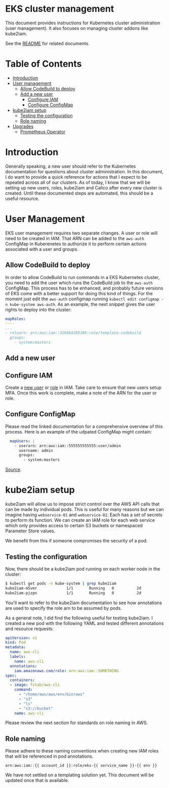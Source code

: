 # EKS cluster management

This document provides instructions for Kubernetes cluster administration (user management). It also focuses on managing cluster addons like kube2iam.

See the [README](/README.md) for related documents.

# Table of Contents

- [Introduction](#toc-introduction)
- [User management](#toc-user-management)
  - [Allow CodeBuild to deploy](#toc-allow-codebuild)
  - [Add a new user](#toc-add-user)
    - [Configure IAM](#toc-add-user-in-iam)
    - [Configure ConfigMap](#toc-add-user-to-configmap)
- [kube2iam setup](#toc-kube2iam-setup)
  - [Testing the configuration](#toc-kube2iam-testing)
  - [Role naming](#toc-role-naming)
- [Upgrades](#toc-upgrades)
  - [Prometheus Operator](#toc-upgrade-prometheus-operator)

# <a id="toc-introduction"></a>Introduction

Generally speaking, a new user should refer to the Kubernetes documentation for questions about cluster administration. In this document, I do want to provide a quick reference for actions that I expect to be repeated across all of our clusters. As of today, I know that we will be setting up new users, roles, kube2iam and Calico after every new cluster is created. Until these documented steps are automated, this should be a useful resource.

# <a id="toc-user-management"></a>User Management

EKS user management requires two separate changes. A user or role will need to be created in IAM. That ARN can be added to the `aws-auth` ConfigMap in Kuberenetes to authorize it to perform certain actions associated with a user and groups.

## <a id="toc-allow-codebuild"></a>Allow CodeBuild to deploy
In order to allow CodeBuild to run commands in a EKS Kubernetes cluster, you need to add the user which runs the CodeBuild job to the `aws-auth` ConfigMap. This process has to be enhanced, and probably future versions of EKS come with a better support for doing this kind of things. For the moment just edit the `aws-auth` configmap running `kubectl edit configmap -n kube-system aws-auth`.
As an example, the next snippet gives the user rights to deploy into the cluster:
```yaml
mapRoles:
----
...
- rolearn: arn:aws:iam::320464205386:role/template-codebuild
  groups:
    - system:masters
```

## <a id="toc-add-user"></a>Add a new user

## <a id="toc-add-user-in-iam"></a>Configure IAM

Create a [new user](https://docs.aws.amazon.com/IAM/latest/UserGuide/id_users_create.html) or [role](https://docs.aws.amazon.com/IAM/latest/UserGuide/id_roles_create.html) in IAM. Take care to ensure that new users setup MFA. Once this work is complete, make a note of the ARN for the user or role.

## <a id="toc-add-user-to-configmap"></a>Configure ConfigMap

Please read the linked documentation for a comprehensive overview of this process. Here is an example of the udpated ConfigMap might contain:

```yaml
  mapUsers: |
    - userarn: arn:aws:iam::555555555555:user/admin
      username: admin
      groups:
        - system:masters
```

[Source](https://docs.aws.amazon.com/eks/latest/userguide/add-user-role.html).

# <a id="toc-kube2iam-setup"></a>kube2iam setup

kube2iam will allow us to impose strict control over the AWS API calls that can be made by individual pods. This is useful for many reasons but we can imagine having `webservice-01` and `webservice-02`. Each has a set of secrets to perform its function. We can create an IAM role for each web service which only provides access to certain S3 buckets or namespaced Parameter Store values.

We benefit from this if someone compromises the security of a pod.

## <a id="toc-kube2iam-testing"></a>Testing the configuration

Now, there should be a kube2iam pod running on each worker node in the cluster:

```sh
$ kubectl get pods -n kube-system | grep kube2iam
kube2iam-m5vmr             1/1       Running   0          2d
kube2iam-pjzpn             1/1       Running   0          2d
```

You'll want to refer to the kube2iam documentation to see how annotations are used to specify the role arn to be assumed by pods.

As a general note, I did find the following useful for testing kube2iam. I created a new pod with the following YAML and tested different annotations and resource requests:

```yaml
apiVersion: v1
kind: Pod
metadata:
  name: aws-cli
  labels:
    name: aws-cli
  annotations:
    iam.amazonaws.com/role: arn:aws:iam::SOMETHING
spec:
  containers:
  - image: fstab/aws-cli
    command:
      - "/home/aws/aws/env/bin/aws"
      - "s3"
      - "ls"
      - "s3://bucket"
    name: aws-cli
```

Please review the next section for standards on role naming in AWS.

## <a id="toc-role-naming"></a>Role naming

Please adhere to these naming conventions when creating new IAM roles that will be referenced in pod annotations.

```
arn:aws:iam::{{ account_id }}:role/eks-{{ service_name }}-{{ env }}
```

We have not settled on a templating solution yet. This document will be updated once that is available.

